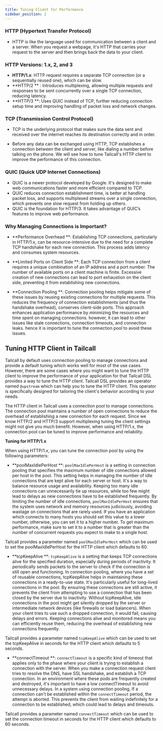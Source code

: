 ```yaml
---
title: Tuning Client for Performance
sidebar_position: 2
---
```


### HTTP (Hypertext Transfer Protocol)

- HTTP is like the language used for communication between a client and a server. When you request a webpage, it's HTTP that carries your request to the server and then brings back the data to your client.

### HTTP Versions: 1.x, 2, and 3

- **HTTP/1.x**: HTTP request requires a separate TCP connection (or a sequentially reused one), which can be slow.
- **HTTP/2
  ** : Introduces multiplexing, allowing multiple requests and responses to be sent concurrently over a single TCP connection, reducing latency.
- **HTTP/3
  **: Uses QUIC instead of TCP, further reducing connection setup time and improving handling of packet loss and network changes.

### TCP (Transmission Control Protocol)

- TCP is the underlying protocol that makes sure the data sent and received over the internet reaches its destination correctly and in order.

- Before any data can be exchanged using HTTP, TCP establishes a connection between the client and server, like dialing a number before talking on the phone. We will see how to tune Tailcall's HTTP client to improve the performance of this connection.

### QUIC (Quick UDP Internet Connections)

- QUIC is a newer protocol developed by Google. It's designed to make web communications faster and more efficient compared to TCP.
- QUIC reduces connection establishment time, is better at handling packet loss, and supports multiplexed streams over a single connection, which prevents one slow request from holding up others.
- QUIC is the foundation for HTTP/3. It takes advantage of QUIC’s features to improve web performance.

### Why Managing Connections is Important?

- **Performance Overhead
  **: Establishing TCP connections, particularly in HTTP/1.x, can be resource-intensive due to the need for a complete TCP handshake for each new connection. This process adds latency and consumes system resources.

- **Limited Ports on Client Side
  **: Each TCP connection from a client requires a unique combination of an IP address and a port number. The number of available ports on a client machine is finite. Excessive creation of new connections can lead to port exhaustion on the client side, preventing it from establishing new connections.

- **Connection Pooling
  **: Connection pooling helps mitigate some of these issues by reusing existing connections for multiple requests. This reduces the frequency of connection establishments (and thus the handshake overhead), conserves client-side ports. This approach enhances application performance by minimizing the resources and time spent on managing connections. however, it can lead to other issues like stale connections, connection timeouts, and connection leaks. hence it is important to tune the connection pool to avoid these issues.

## Tuning HTTP Client in Tailcall

Tailcall by default uses connection pooling to manage connections and provide a default tuning which works well for most of the use cases. However, there are some cases where you might want to tune the HTTP client to improve the performance of your application for that Tailcall DSL provides a way to tune the HTTP client. Tailcall DSL provides an operator named `@upstream` which can help you to tune the HTTP client. This operator is specifically designed for tailoring the client's behavior according to your needs.

The HTTP client in Tailcall uses a connection pool to manage connections. The connection pool maintains a number of open connections to reduce the overhead of establishing a new connection for each request. Since we know HTTP/2 and HTTP/3 support multiplexing tuning the client settings might not give you much benefit. However, when using HTTP/1.x, the connection pool can be tuned to improve performance and reliability.

**Tuning for HTTP/1.x**

When using HTTP/1.x, you can tune the connection pool by using the following parameters:

- **poolMaxIdlePerHost
  **: `poolMaxIdlePerHost` is a setting in connection pooling that specifies the maximum number of idle connections allowed per host in the pool. This setting helps in managing the number of idle connections that are kept alive for each server or host. It's a way to balance resource usage and availability. Keeping too many idle connections can unnecessarily tie up resources, while too few might lead to delays as new connections have to be established frequently. By limiting the number of idle connections, `poolMaxIdlePerHost` ensures that the system uses network and memory resources judiciously, avoiding wastage on connections that are rarely used. If you have an application which connects to many hosts you should set this value to a lower number, otherwise, you can set it to a higher number. To get maximum performance, make sure to set it to a number that is greater than the number of concurrent requests you expect to make to a single host.

Tailcall provides a parameter named `poolMaxIdlePerHost` which can be used to set the poolMaxIdlePerHost for the HTTP client which defaults to 60.

- **tcpKeepAlive
  **: `tcpKeepAlive` is a setting that keeps TCP connections alive for the specified duration, especially during periods of inactivity. It periodically sends packets to the server to check if the connection is still open and functioning. In connection pooling, where you have a set of reusable connections, tcpKeepAlive helps in maintaining these connections in a ready-to-use state. It's particularly useful for long-lived connections in the pool. By ensuring these connections are still active, it prevents the client from attempting to use a connection that has been closed by the server due to inactivity. Without tcpKeepAlive, idle connections in the pool might get silently dropped by the server or intermediate network devices (like firewalls or load balancers). When your client tries to use such a dropped connection, it would fail, causing delays and errors. Keeping connections alive and monitored means you can efficiently reuse them, reducing the overhead of establishing new connections frequently.

Tailcall provides a parameter named `tcpKeepAlive` which can be used to set the tcpKeepAlive in seconds for the HTTP client which defaults to 5 seconds.

- **connectTimeout
  **: `connectTimeout` is a specific kind of timeout that applies only to the phase where your client is trying to establish a connection with the server. When you make a connection request client tries to resolve the DNS, have SSL handshake, and establish a TCP connection. In an environment where these pods are frequently created and destroyed, it's important to have a low connectTimeout to avoid unnecessary delays. In a system using connection pooling, If a connection can't be established within the `connectTimeout` period, the attempt is aborted. This prevents the client from waiting indefinitely for a connection to be established, which could lead to delays and timeouts.

Tailcall provides a parameter named `connectTimeout` which can be used to set the connection timeout in seconds for the HTTP client which defaults to 60 seconds.
